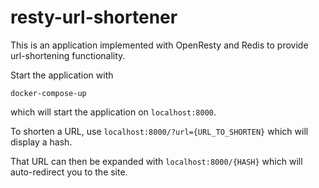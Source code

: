 resty-url-shortener
===================


This is an application implemented with OpenResty and Redis to provide url-shortening functionality.


Start the application with
```
docker-compose-up
```

which will start the application on `localhost:8000`.

To shorten a URL, use `localhost:8000/?url={URL_TO_SHORTEN}` which will display a hash.

That URL can then be expanded with `localhost:8000/{HASH}` which will auto-redirect you to the site.
